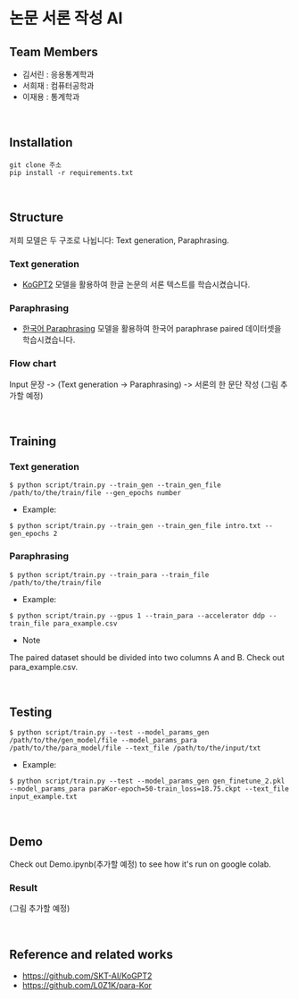 # 논문 서론 작성 AI

## Team Members

- 김서린 : 응용통계학과 </br>
- 서희재 : 컴퓨터공학과 </br>
- 이재용 : 통계학과 </br>

<br>

## Installation

```console
git clone 주소
pip install -r requirements.txt
```

<br>

## Structure

저희 모델은 두 구조로 나뉩니다: Text generation, Paraphrasing.

### Text generation

- [KoGPT2](https://github.com/SKT-AI/KoGPT2) 모델을 활용하여 한글 논문의 서론 텍스트를 학습시켰습니다.

### Paraphrasing

- [한국어 Paraphrasing](https://github.com/L0Z1K/para-Kor) 모델을 활용하여 한국어 paraphrase paired 데이터셋을 학습시켰습니다.

### Flow chart

Input 문장 -> (Text generation -> Paraphrasing) -> 서론의 한 문단 작성 (그림 추가할 예정)

<br>

## Training

### Text generation

```console
$ python script/train.py --train_gen --train_gen_file /path/to/the/train/file --gen_epochs number
```

- Example:

```console
$ python script/train.py --train_gen --train_gen_file intro.txt --gen_epochs 2
```

### Paraphrasing

```console
$ python script/train.py --train_para --train_file /path/to/the/train/file
```
- Example:

```console
$ python script/train.py --gpus 1 --train_para --accelerator ddp --train_file para_example.csv
```

- Note

The paired dataset should be divided into two columns A and B. Check out para_example.csv.

<br>

## Testing

```console
$ python script/train.py --test --model_params_gen /path/to/the/gen_model/file --model_params_para /path/to/the/para_model/file --text_file /path/to/the/input/txt
```
- Example:

```console
$ python script/train.py --test --model_params_gen gen_finetune_2.pkl --model_params_para paraKor-epoch=50-train_loss=18.75.ckpt --text_file input_example.txt
```

<br>

## Demo

Check out Demo.ipynb(추가할 예정) to see how it's run on google colab.

### Result

(그림 추가할 예정)

<br>

## Reference and related works

- https://github.com/SKT-AI/KoGPT2
- https://github.com/L0Z1K/para-Kor

<br>




